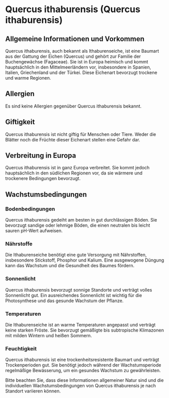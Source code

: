 # Quercus ithaburensis (Quercus ithaburensis)

## Allgemeine Informationen und Vorkommen
Quercus ithaburensis, auch bekannt als Ithaburenseiche, ist eine Baumart aus der Gattung der Eichen (Quercus) und gehört zur Familie der Buchengewächse (Fagaceae). Sie ist in Europa heimisch und kommt hauptsächlich in den Mittelmeerländern vor, insbesondere in Spanien, Italien, Griechenland und der Türkei. Diese Eichenart bevorzugt trockene und warme Regionen.

## Allergien
Es sind keine Allergien gegenüber Quercus ithaburensis bekannt.

## Giftigkeit
Quercus ithaburensis ist nicht giftig für Menschen oder Tiere. Weder die Blätter noch die Früchte dieser Eichenart stellen eine Gefahr dar.

## Verbreitung in Europa
Quercus ithaburensis ist in ganz Europa verbreitet. Sie kommt jedoch hauptsächlich in den südlichen Regionen vor, da sie wärmere und trockenere Bedingungen bevorzugt.

## Wachstumsbedingungen
### Bodenbedingungen
Quercus ithaburensis gedeiht am besten in gut durchlässigen Böden. Sie bevorzugt sandige oder lehmige Böden, die einen neutralen bis leicht sauren pH-Wert aufweisen.

### Nährstoffe
Die Ithaburenseiche benötigt eine gute Versorgung mit Nährstoffen, insbesondere Stickstoff, Phosphor und Kalium. Eine ausgewogene Düngung kann das Wachstum und die Gesundheit des Baumes fördern.

### Sonnenlicht
Quercus ithaburensis bevorzugt sonnige Standorte und verträgt volles Sonnenlicht gut. Ein ausreichendes Sonnenlicht ist wichtig für die Photosynthese und das gesunde Wachstum der Pflanze.

### Temperaturen
Die Ithaburenseiche ist an warme Temperaturen angepasst und verträgt keine starken Fröste. Sie bevorzugt gemäßigte bis subtropische Klimazonen mit milden Wintern und heißen Sommern.

### Feuchtigkeit
Quercus ithaburensis ist eine trockenheitsresistente Baumart und verträgt Trockenperioden gut. Sie benötigt jedoch während der Wachstumsperiode regelmäßige Bewässerung, um ein gesundes Wachstum zu gewährleisten.

Bitte beachten Sie, dass diese Informationen allgemeiner Natur sind und die individuellen Wachstumsbedingungen von Quercus ithaburensis je nach Standort variieren können.
